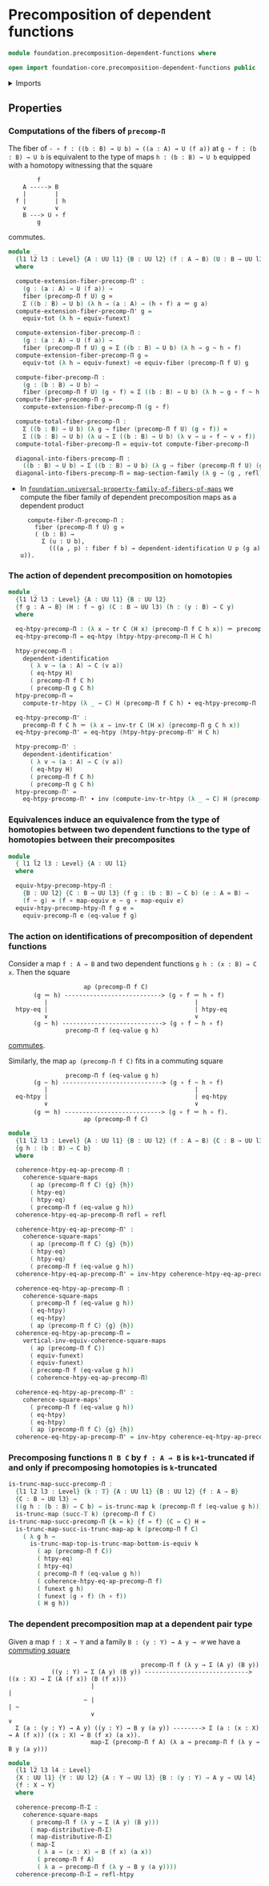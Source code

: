 # Precomposition of dependent functions

```agda
module foundation.precomposition-dependent-functions where

open import foundation-core.precomposition-dependent-functions public
```

<details><summary>Imports</summary>

```agda
open import foundation.action-on-identifications-functions
open import foundation.dependent-homotopies
open import foundation.dependent-identifications
open import foundation.dependent-pair-types
open import foundation.dependent-universal-property-equivalences
open import foundation.function-extensionality
open import foundation.sections
open import foundation.transport-along-homotopies
open import foundation.transport-along-identifications
open import foundation.universe-levels

open import foundation-core.commuting-squares-of-maps
open import foundation-core.commuting-triangles-of-maps
open import foundation-core.equivalences
open import foundation-core.fibers-of-maps
open import foundation-core.function-types
open import foundation-core.functoriality-dependent-pair-types
open import foundation-core.homotopies
open import foundation-core.identity-types
open import foundation-core.truncated-maps
open import foundation-core.truncation-levels
open import foundation-core.type-theoretic-principle-of-choice
```

</details>

## Properties

### Computations of the fibers of `precomp-Π`

The fiber of `- ∘ f : ((b : B) → U b) → ((a : A) → U (f a))` at
`g ∘ f : (b : B) → U b` is equivalent to the type of maps `h : (b : B) → U b`
equipped with a homotopy witnessing that the square

```text
        f
    A -----> B
    |        |
  f |        | h
    ∨        ∨
    B ---> U ∘ f
        g
```

commutes.

```agda
module _
  {l1 l2 l3 : Level} {A : UU l1} {B : UU l2} (f : A → B) (U : B → UU l3)
  where

  compute-extension-fiber-precomp-Π' :
    (g : (a : A) → U (f a)) →
    fiber (precomp-Π f U) g ≃
    Σ ((b : B) → U b) (λ h → (a : A) → (h ∘ f) a ＝ g a)
  compute-extension-fiber-precomp-Π' g =
    equiv-tot (λ h → equiv-funext)

  compute-extension-fiber-precomp-Π :
    (g : (a : A) → U (f a)) →
    fiber (precomp-Π f U) g ≃ Σ ((b : B) → U b) (λ h → g ~ h ∘ f)
  compute-extension-fiber-precomp-Π g =
    equiv-tot (λ h → equiv-funext) ∘e equiv-fiber (precomp-Π f U) g

  compute-fiber-precomp-Π :
    (g : (b : B) → U b) →
    fiber (precomp-Π f U) (g ∘ f) ≃ Σ ((b : B) → U b) (λ h → g ∘ f ~ h ∘ f)
  compute-fiber-precomp-Π g =
    compute-extension-fiber-precomp-Π (g ∘ f)

  compute-total-fiber-precomp-Π :
    Σ ((b : B) → U b) (λ g → fiber (precomp-Π f U) (g ∘ f)) ≃
    Σ ((b : B) → U b) (λ u → Σ ((b : B) → U b) (λ v → u ∘ f ~ v ∘ f))
  compute-total-fiber-precomp-Π = equiv-tot compute-fiber-precomp-Π

  diagonal-into-fibers-precomp-Π :
    ((b : B) → U b) → Σ ((b : B) → U b) (λ g → fiber (precomp-Π f U) (g ∘ f))
  diagonal-into-fibers-precomp-Π = map-section-family (λ g → (g , refl))
```

- In
  [`foundation.universal-property-family-of-fibers-of-maps`](foundation.universal-property-family-of-fibers-of-maps.md)
  we compute the fiber family of dependent precomposition maps as a dependent
  product
  ```text
    compute-fiber-Π-precomp-Π :
      fiber (precomp-Π f U) g ≃
      ( (b : B) →
        Σ (u : U b),
          (((a , p) : fiber f b) → dependent-identification U p (g a) u)).
  ```

### The action of dependent precomposition on homotopies

```agda
module _
  {l1 l2 l3 : Level} {A : UU l1} {B : UU l2}
  {f g : A → B} (H : f ~ g) (C : B → UU l3) (h : (y : B) → C y)
  where

  eq-htpy-precomp-Π : (λ x → tr C (H x) (precomp-Π f C h x)) ＝ precomp-Π g C h
  eq-htpy-precomp-Π = eq-htpy (htpy-htpy-precomp-Π H C h)

  htpy-precomp-Π :
    dependent-identification
      ( λ v → (a : A) → C (v a))
      ( eq-htpy H)
      ( precomp-Π f C h)
      ( precomp-Π g C h)
  htpy-precomp-Π =
    compute-tr-htpy (λ _ → C) H (precomp-Π f C h) ∙ eq-htpy-precomp-Π

  eq-htpy-precomp-Π' :
    precomp-Π f C h ＝ (λ x → inv-tr C (H x) (precomp-Π g C h x))
  eq-htpy-precomp-Π' = eq-htpy (htpy-htpy-precomp-Π' H C h)

  htpy-precomp-Π' :
    dependent-identification'
      ( λ v → (a : A) → C (v a))
      ( eq-htpy H)
      ( precomp-Π f C h)
      ( precomp-Π g C h)
  htpy-precomp-Π' =
    eq-htpy-precomp-Π' ∙ inv (compute-inv-tr-htpy (λ _ → C) H (precomp-Π g C h))
```

### Equivalences induce an equivalence from the type of homotopies between two dependent functions to the type of homotopies between their precomposites

```agda
module _
  { l1 l2 l3 : Level} {A : UU l1}
  where

  equiv-htpy-precomp-htpy-Π :
    {B : UU l2} {C : B → UU l3} (f g : (b : B) → C b) (e : A ≃ B) →
    (f ~ g) ≃ (f ∘ map-equiv e ~ g ∘ map-equiv e)
  equiv-htpy-precomp-htpy-Π f g e =
    equiv-precomp-Π e (eq-value f g)
```

### The action on identifications of precomposition of dependent functions

Consider a map `f : A → B` and two dependent functions `g h : (x : B) → C x`.
Then the square

```text
                     ap (precomp-Π f C)
       (g ＝ h) ---------------------------> (g ∘ f ＝ h ∘ f)
          |                                         |
  htpy-eq |                                         | htpy-eq
          ∨                                         ∨
       (g ~ h) ----------------------------> (g ∘ f ~ h ∘ f)
                precomp-Π f (eq-value g h)
```

[commutes](foundation-core.commuting-squares-of-maps.md).

Similarly, the map `ap (precomp-Π f C)` fits in a commuting square

```text
                precomp-Π f (eq-value g h)
       (g ~ h) ----------------------------> (g ∘ f ~ h ∘ f)
          |                                         |
  eq-htpy |                                         | eq-htpy
          ∨                                         ∨
       (g ＝ h) ---------------------------> (g ∘ f ＝ h ∘ f).
                     ap (precomp-Π f C)
```

```agda
module _
  {l1 l2 l3 : Level} {A : UU l1} {B : UU l2} (f : A → B) {C : B → UU l3}
  {g h : (b : B) → C b}
  where

  coherence-htpy-eq-ap-precomp-Π :
    coherence-square-maps
      ( ap (precomp-Π f C) {g} {h})
      ( htpy-eq)
      ( htpy-eq)
      ( precomp-Π f (eq-value g h))
  coherence-htpy-eq-ap-precomp-Π refl = refl

  coherence-htpy-eq-ap-precomp-Π' :
    coherence-square-maps'
      ( ap (precomp-Π f C) {g} {h})
      ( htpy-eq)
      ( htpy-eq)
      ( precomp-Π f (eq-value g h))
  coherence-htpy-eq-ap-precomp-Π' = inv-htpy coherence-htpy-eq-ap-precomp-Π

  coherence-eq-htpy-ap-precomp-Π :
    coherence-square-maps
      ( precomp-Π f (eq-value g h))
      ( eq-htpy)
      ( eq-htpy)
      ( ap (precomp-Π f C) {g} {h})
  coherence-eq-htpy-ap-precomp-Π =
    vertical-inv-equiv-coherence-square-maps
      ( ap (precomp-Π f C))
      ( equiv-funext)
      ( equiv-funext)
      ( precomp-Π f (eq-value g h))
      ( coherence-htpy-eq-ap-precomp-Π)

  coherence-eq-htpy-ap-precomp-Π' :
    coherence-square-maps'
      ( precomp-Π f (eq-value g h))
      ( eq-htpy)
      ( eq-htpy)
      ( ap (precomp-Π f C) {g} {h})
  coherence-eq-htpy-ap-precomp-Π' = inv-htpy coherence-eq-htpy-ap-precomp-Π
```

### Precomposing functions `Π B C` by `f : A → B` is `k+1`-truncated if and only if precomposing homotopies is `k`-truncated

```agda
is-trunc-map-succ-precomp-Π :
  {l1 l2 l3 : Level} {k : 𝕋} {A : UU l1} {B : UU l2} {f : A → B}
  {C : B → UU l3} →
  ((g h : (b : B) → C b) → is-trunc-map k (precomp-Π f (eq-value g h))) →
  is-trunc-map (succ-𝕋 k) (precomp-Π f C)
is-trunc-map-succ-precomp-Π {k = k} {f = f} {C = C} H =
  is-trunc-map-succ-is-trunc-map-ap k (precomp-Π f C)
    ( λ g h →
      is-trunc-map-top-is-trunc-map-bottom-is-equiv k
        ( ap (precomp-Π f C))
        ( htpy-eq)
        ( htpy-eq)
        ( precomp-Π f (eq-value g h))
        ( coherence-htpy-eq-ap-precomp-Π f)
        ( funext g h)
        ( funext (g ∘ f) (h ∘ f))
        ( H g h))
```

### The dependent precomposition map at a dependent pair type

Given a map `f : X → Y` and a family `B : (y : Y) → A y → 𝒰` we have a
[commuting square](foundation-core.commuting-squares-of-maps.md)

```text
                                     precomp-Π f (λ y → Σ (A y) (B y))
            ((y : Y) → Σ (A y) (B y)) -----------------------------> ((x : X) → Σ (A (f x)) (B (f x)))
                       |                                                          |
                     ~ |                                                          | ~
                       ∨                                                          ∨
  Σ (a : (y : Y) → A y) ((y : Y) → B y (a y)) --------> Σ (a : (x : X) → A (f x)) ((x : X) → B (f x) (a x)).
                       map-Σ (precomp-Π f A) (λ a → precomp-Π f (λ y → B y (a y)))
```

```agda
module _
  {l1 l2 l3 l4 : Level}
  {X : UU l1} {Y : UU l2} {A : Y → UU l3} {B : (y : Y) → A y → UU l4}
  {f : X → Y}
  where

  coherence-precomp-Π-Σ :
    coherence-square-maps
      ( precomp-Π f (λ y → Σ (A y) (B y)))
      ( map-distributive-Π-Σ)
      ( map-distributive-Π-Σ)
      ( map-Σ
        ( λ a → (x : X) → B (f x) (a x))
        ( precomp-Π f A)
        ( λ a → precomp-Π f (λ y → B y (a y))))
  coherence-precomp-Π-Σ = refl-htpy
```

